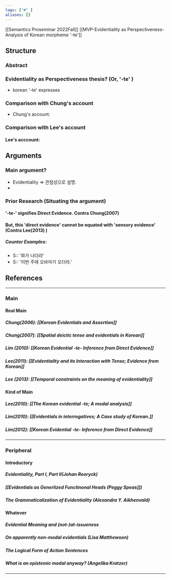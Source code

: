 ```yaml
---
tags: ["#" ]
aliases: []
---
```

[[Semantics Proseminar 2022Fall]]
[[MVP-Evidentiality as Perspectiveness- Analysis of Korean morpheme '-te']]
## Structure
### Abstract
### Evidentiality as Perspectiveness thesis? (Or, '-te' )
- korean '-te' expresses 
### Comparison with Chung's account
- Chung's account:
### Comparison with Lee's account
#### Lee's acccount:

## Arguments
### Main argument?
- Evidentiality => 관점성으로 설명.
- 

### Prior Research (Situating the argument)
#### '-te-' signifies Direct Evidence. Contra Chung(2007)
#### But, this 'direct evidence' cannot be equated with 'sensory evidence' (Contra Lee(2013) )
##### Counter Examples:
- S:: '화가 나더라' 
- S:: '이번 주에 오바마가 오더라.' 
## References 
________
### Main
#### Real Main 
##### Chung(2006): [[Korean Evidentials and Assertion]]
##### Chung(2007): [[Spatial deictic tense and evidentials in Korean]]
##### Lim (2010): [[Korean Evidential -te- Inference from Direct Evidence]]
##### Lee(2011): [[Evidentiality and its Interaction with Tense; Evidence from Korean]]
##### Lee (2013): [[Temporal constraints on the meaning of evidentiality]]

#### Kind of Main
##### Lee(2010): [[The Korean evidential -te; A modal analysis]]
##### Lim(2010): [[Evidentials in interrogatives; A Case study of Korean.]]
##### Lim(2012): [[Korean Evidential -te- Inference from Direct Evidence]]

_____
### Peripheral
#### Introductory
##### Evidentiality, Part I, Part II(Johan Rooryck)
##### [[Evidentials as Generlized Functinonal Heads (Peggy Speas]])
##### The Grammaticalization of Evidentiality (Alexandra Y. Aikhenvald)

#### Whatever
##### Evidential Meaning and (not-)at-issueness
##### On apparently non-modal evidentials (Lisa Matthewson)
##### The Logical Form of Action Sentences
##### What is an epistemic modal anyway? (Angelika Kratzer)

_______



